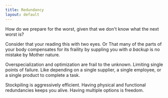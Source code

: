```yaml
---
title: Redundancy
layout: default
---
```


How do we prepare for the worst, given that we don\'t know what the next
worst is?

Consider that your reading this with two eyes. Or That many of the parts
of your body compensates for its fraility by suppling you with *a
backup* is no mistake by Mother nature.

Overspecialization and optimization are frail to the unknown. Limiting
single points of failure. Like depending on a single supplier, a single
employee, or a single product to complete a task.

Stockpiling is aggressively efficient. Having physical and functional
redundancies keeps you alive. Having multiple options is freedom.
